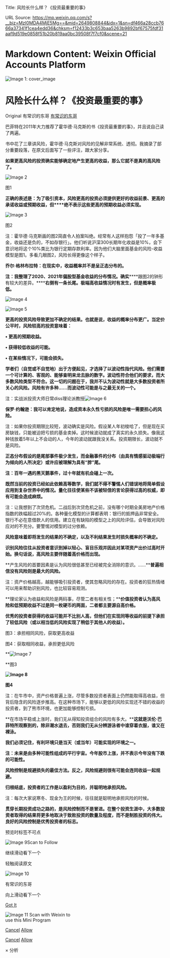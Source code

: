 Title: 风险长什么样？《投资最重要的事》

URL Source: https://mp.weixin.qq.com/s?__biz=MzI0MDA4MjE5Mg==&mid=2649808844&idx=1&sn=df466a28ccb7666a37341f1cea4edd36&chksm=f12433b3c653baa5263b9892bf67575fdf31aaf9d519e0858f51b20b819aa0bc39508f7f7cf0&scene=21

Markdown Content:
Weixin Official Accounts Platform
===============

             

 

![Image 1: cover_image](https://mmbiz.qpic.cn/mmbiz_jpg/3ibMew5Y89hVNiaGhTy6I2foqB4KbMDWc8VA59aNcU9ZUk9dcWCZPwPicHJl9iaWoepibGh5VT6Qf4yelxJcYTUNRWA/0?wx_fmt=jpeg)

风险长什么样？《投资最重要的事》
================

Original 有常识的东哥 [有常识的东哥](javascript:void\(0\);)

巴菲特在2011年大力推荐了霍华德·马克斯的书《投资最重要的事》，并且说自己读了两遍。

书中花了三章讲风险，霍华德·马克斯对风险的见解非常系统、透彻。我摘录了部分重要段落，在原文后面写了一些评注，跟大家分享。

**如果更高风险的投资确实能够确定地产生更高的收益，那么它就不是真的高风险了。**

![Image 2](https://mmbiz.qpic.cn/mmbiz_jpg/3ibMew5Y89hVPdX5bBhXP6icHwVnP6iaWrePL8CyZVUCPbOibGCDEyzzjTaYUxMfbjNdOWPJDeicko52FnbJyEiafbdg/640?wx_fmt=jpeg)

图1  

**正确的表述是：为了吸引资本，风险更高的投资必须提供更好的收益前景、更高的承诺收益或预期收益，但****绝不表示这些更高的预期收益必须实现。**

![Image 3](https://mmbiz.qpic.cn/mmbiz_jpg/3ibMew5Y89hVPdX5bBhXP6icHwVnP6iaWreOx23lusU3hGwrBnISrtTpdWEaMbMXYQCqaBfd4ctcX8J1V1BxxXJHQ/640?wx_fmt=jpeg)

图2

注：霍华德·马克斯画的图2简直令人拍案叫绝。经常有人这样抱怨「投了一年多基金，收益还是负的，不如存银行」。他们听说沪深300长期年化收益是10%，会下意识地将这个10%类比为银行定期存款利率。因为他们大脑里面基金的风险-收益模型是图1。多看几眼图2，风险长得更像这个样子。

**乔尔·格林布拉特：在现实中，收益概率并不是呈正态分布的。**

**注：我整理了2020、2021年偏股型基金收益的分布情况。**确实********跟图2的钟形有较大的差异。******右侧有一条长尾。极端高收益情况时有发生，但是概率极低。**

![Image 4](https://mmbiz.qpic.cn/mmbiz_png/3ibMew5Y89hVPdX5bBhXP6icHwVnP6iaWreoRC8ic8Wia7I9icTNCEBGaLSaNDNAxmUaA1tswCNkB9kPHicoFfibz7WsDw/640?wx_fmt=png)

![Image 5](https://mmbiz.qpic.cn/mmbiz_png/3ibMew5Y89hVPdX5bBhXP6icHwVnP6iaWrefickVJ3yB5TlBXhk2d9rKXIEHyneY0mMwhraltU0Npd4pIG3gBhK9ZQ/640?wx_fmt=png)

**更高的投资风险导致更加不确定的结果。也就是说，收益的概率分布更广。当定价公平时，风险较高的投资意味着：**

**• 更高的预期收益。**

**• 获得较低收益的可能。**

**• 在某些情况下，可能会损失。**

**学者们（自觉或不自觉地）出于方便起见，才选择了以波动性指代风险。他们需要一个可计算的、客观的、能够查明来龙去脉的数字。波动性符合他们的要求，而大多数风险类型不符合。这一切的问题在于，我并不认为波动性就是大多数投资者所关心的风险。风险有许多种……而波动性可能是与之最无关的一个。**

注：实战派投资大师日常diss理论派教授![Image 6](https://mmbiz.qpic.cn/mmbiz_png/3ibMew5Y89hVPdX5bBhXP6icHwVnP6iaWrewzOiaq8QgdibvkXJCWfug6QFGmFxKZG1ZTeXMusINqFMG1hMTbJauzZA/640?wx_fmt=png)

**保罗·约翰逊：我可以肯定地说，造成资本永久性亏损的风险是唯一需要担心的风险。**

注：如果你投资期限比较短，波动确实是风险。假设某人年初梭哈了，但是现在买房缺钱，只能被迫把亏损的基金卖掉。这时候波动就成了真实的永久损失。像我这种钱放着5年以上不会动的人，今年的波动就跟我没关系。投资期限长，波动就不是风险。

**正态分布假设的是尾部事件极少发生，而金融事件的分布（由具有情感驱动极端行为倾向的人所决定）或许应被理解为具有“胖”尾。**

**注：百年一遇的黑天鹅事件，过十年就有机会碰上一次。**

**既然当前的投资已经如此依赖高等数学，我们就不得不警惕人们错误地将简单假设应用到复杂世界中的情况。量化往往使某些不该被轻信的言论获得过高的权威，即有可能会造成麻烦。**

注：让我想到了次贷危机。二战后到次贷危机之前，没有哪个时期全美房地产价格指数的跌幅超过20%的。各种量化模型的计算都表明：银行的抵押品非常安全。银行不必在意借款人的信用。建立在有缺陷的模型之上的风险评估，会导致对风险应对的不充分。要警惕对模型的过分依赖。

**风险意味着即将发生的结果的不确定，以及不利结果发生时损失概率的不确定。**

**识别风险往往从投资者意识到掉以轻心、盲目乐观并因此对某项资产出价过高时开始。换句话说，高风险主要伴随着高价格而出现。**

**产生风险的首要因素是认为风险很低甚至已经被完全消除的意识。……****普遍相信没有风险则是最大的风险。**

注：资产价格越高，越能够吸引投资者，使其忽略风险的存在。投资者的狂热情绪可以用来帮助识别风险，也比较容易观测。

**理论家认为收益和风险是两码事，尽管二者有相关性；****价值投资者认为高风险和低预期收益不过是同一枚硬币的两面，二者都主要源自高价格。**

**优秀的投资者获得的收益可能并不比别人高，但他们在实现同等收益的前提下承担了较低风险（或以相当低的风险实现了稍低于其他人的收益）。**

图3：承担相同风险，获取更高收益

图4：获取相同收益，承担更低风险

**![Image 7](https://mmbiz.qpic.cn/mmbiz_jpg/3ibMew5Y89hVPdX5bBhXP6icHwVnP6iaWreUhtia756Lqv7XoDp1eohcegGLAG30nYtdUiccfBicfwwULAZbEs6jwrkw/640?wx_fmt=jpeg)

**图3

**![Image 8](https://mmbiz.qpic.cn/mmbiz_jpg/3ibMew5Y89hVPdX5bBhXP6icHwVnP6iaWrel9IAQ4hr8uxXy8MNY4gKX1QfDicS0BNWOhTsibz13WrFibLq19pytPiafw/640?wx_fmt=jpeg)**

****图4****

注：在牛市中，资产价格普遍上涨，尽管多数投资者表面上仍然能取得高收益，但背后隐含的风险逐步推高。在这种市场下，能够以更低的风险实现还不错的收益的投资者，到了熊市环境，也更加能够控制亏损。

**在市场平稳或上涨时，我们无从得知投资组合的风险有多大。****这就是沃伦·巴菲特所观察到的，除非潮水退去，否则我们无从分辨游泳者中谁穿着衣服，谁又在裸泳。**

**我们必须记住，有利环境只是当天（或当年）可能实现的环境之一。**

**注：未来是由多种可能性组成的平行宇宙。今年股市上涨，并不表示今年没有下跌的可能性。**

**风险控制是规避损失的最佳方法。反之，风险规避则很有可能会连同收益一起规避。**

**归根结底，投资者的工作是以盈利为目的，并****聪明地承担风险****。**

注：每次大家说寒冬、现金为王的时候，往往就是聪明地承担风险的时候。

**贯穿长期投资成功之路的，是风险控制而不是冒进。在整个投资生涯中，****大多数投资者取得的结果将更多地取决于致败投资的数量及程度****，而不是制胜投资的伟大。良好的风险控制是优秀投资者的标志。**

预览时标签不可点

![Image 9](https://mp.weixin.qq.com/s?__biz=MzI0MDA4MjE5Mg==&mid=2649808844&idx=1&sn=df466a28ccb7666a37341f1cea4edd36&chksm=f12433b3c653baa5263b9892bf67575fdf31aaf9d519e0858f51b20b819aa0bc39508f7f7cf0&scene=21)Scan to Follow

继续滑动看下一个

轻触阅读原文

![Image 10](http://mmbiz.qpic.cn/mmbiz_png/3ibMew5Y89hVgaNJGIOZM1Dfia88BVcMKPw2QAMHTQ4YkdyqffmTLIzddQjXa4palBia707mO416NTNjcib5icAvmQg/0?wx_fmt=png)

有常识的东哥

向上滑动看下一个

[Got It](javascript:;)

 

![Image 11](https://mp.weixin.qq.com/s?__biz=MzI0MDA4MjE5Mg==&mid=2649808844&idx=1&sn=df466a28ccb7666a37341f1cea4edd36&chksm=f12433b3c653baa5263b9892bf67575fdf31aaf9d519e0858f51b20b819aa0bc39508f7f7cf0&scene=21) Scan with Weixin to  
use this Mini Program

[Cancel](javascript:void\(0\);) [Allow](javascript:void\(0\);)

[Cancel](javascript:void\(0\);) [Allow](javascript:void\(0\);)

× 分析
